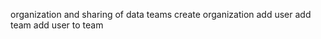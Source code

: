 <!-- TODO by MM -->

organization and sharing of data
teams
create organization
add user
add team
add user to team
